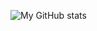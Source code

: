 ![My GitHub stats](https://github-readme-stats.vercel.app/api?username=anuraghazra&theme=omni&show_icons=true)
